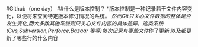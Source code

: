 #Github（one day）
##什么是版本控制？
*版本控制是一种记录若干文件内容变化，以便将来查阅特定版本修订情况的系统。
*然而Git只关心文件数据的整体是否发生变化,而大多数其他系统则只关心文件内容的具体差异，这类系统(Cvs,Subversion,Perforce,Bazaar 等等)每次记录有哪些文件*作了更新,以及都更新了哪些行的什么内容
